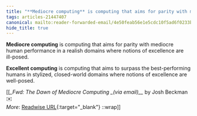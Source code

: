 ```yaml
---
title: "**Mediocre computing** is computing that aims for parity with mediocre ..."
tags: articles-21447407
canonical: mailto:reader-forwarded-email/4e50feab56e1e5cdc10f5ad6f0233b6e
hide_title: true
---
```


**Mediocre computing** is computing that aims for parity with mediocre human performance in a realish domains where notions of excellence are ill-posed.

**Excellent computing** is computing that aims to surpass the best-performing humans in stylized, closed-world domains where notions of excellence are well-posed.


[[<cite>_Fwd: The Dawn of Mediocre Computing _(via email)__</cite> by Josh Beckman ✉️<br>
_More_: [Readwise URL](https://readwise.io/open/426307971){:target="_blank"}
::wrap]]